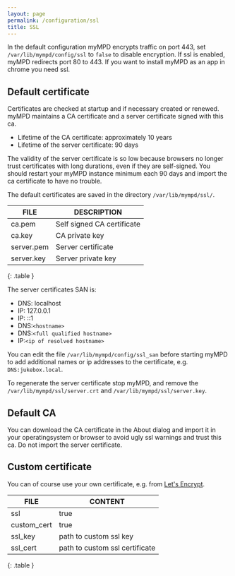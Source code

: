```yaml
---
layout: page
permalink: /configuration/ssl
title: SSL
---
```


In the default configuration myMPD encrypts traffic on port 443, set `/var/lib/mympd/config/ssl` to `false` to disable encryption. If ssl is enabled, myMPD redirects port 80 to 443. If you want to install myMPD as an app in chrome you need ssl.

## Default certificate

Certificates are checked at startup and if necessary created or renewed. myMPD maintains a CA certificate and a server certificate signed with this ca.

- Lifetime of the CA certificate: approximately 10 years
- Lifetime of the server certificate: 90 days

The validity of the server certificate is so low because browsers no longer trust certificates with long durations, even if they are self-signed. You should restart your myMPD instance minimum each 90 days and import the ca certificate to have no trouble.

The default certificates are saved in the directory `/var/lib/mympd/ssl/`.

| FILE | DESCRIPTION |
| ---- | ----------- |
| ca.pem | Self signed CA certificate |
| ca.key | CA private key |
| server.pem | Server certificate |
| server.key | Server private key |
{: .table }

The server certificates SAN is:

- DNS: localhost
- IP: 127.0.0.1
- IP: ::1
- DNS:``<hostname>``
- DNS:``<full qualified hostname>``
- IP:``<ip of resolved hostname>``

You can edit the file `/var/lib/mympd/config/ssl_san` before starting myMPD to add additional names or ip addresses to the certificate, e.g. `DNS:jukebox.local`. 

To regenerate the server certificate stop myMPD, and remove the `/var/lib/mympd/ssl/server.crt` and `/var/lib/mympd/ssl/server.key`.

## Default CA

You can download the CA certificate in the About dialog and import it in your operatingsystem or browser to avoid ugly ssl warnings and trust this ca. Do not import the server certificate.

## Custom certificate

You can of course use your own certificate, e.g. from [Let's Encrypt](https://letsencrypt.org/).

| FILE | CONTENT |
| ---- | ------- |
| ssl | true |
| custom_cert | true |
| ssl_key | path to custom ssl key |
| ssl_cert | path to custom ssl certificate |
{: .table }
